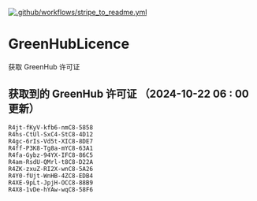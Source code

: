 [![.github/workflows/stripe_to_readme.yml](https://github.com/zjx-kimi/GreenHubLicence/actions/workflows/stripe_to_readme.yml/badge.svg)](https://github.com/zjx-kimi/GreenHubLicence/actions/workflows/stripe_to_readme.yml)
# GreenHubLicence
获取 GreenHub 许可证
## 获取到的 GreenHub 许可证 （2024-10-22 06 : 00 更新）
```
R4jt-fKyV-kfb6-nmC8-5858
R4hs-CtUl-SxC4-StC8-4D12
R4gc-6rIs-Vd5t-XIC8-8DE7
R4ff-P3K8-Tg8a-mYC8-63A1
R4fa-Gybz-94YX-IFC8-86C5
R4am-RsdU-QMrl-t8C8-D22A
R4ZK-zxuZ-RI2X-wnC8-5A26
R4Y0-fUjt-WnHB-4ZC8-EDB4
R4XE-9pLt-JpjH-OCC8-88B9
R4X8-1vDe-hYAw-wqC8-58F6
```
